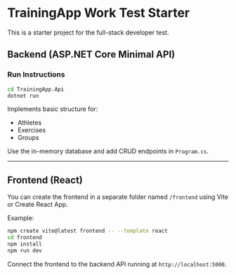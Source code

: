 # TrainingApp Work Test Starter

This is a starter project for the full-stack developer test.

## Backend (ASP.NET Core Minimal API)

### Run Instructions

```bash
cd TrainingApp.Api
dotnet run
```

Implements basic structure for:
- Athletes
- Exercises
- Groups

Use the in-memory database and add CRUD endpoints in `Program.cs`.

---

## Frontend (React)

You can create the frontend in a separate folder named `/frontend` using Vite or Create React App.

Example:

```bash
npm create vite@latest frontend -- --template react
cd frontend
npm install
npm run dev
```

Connect the frontend to the backend API running at `http://localhost:5000`.
